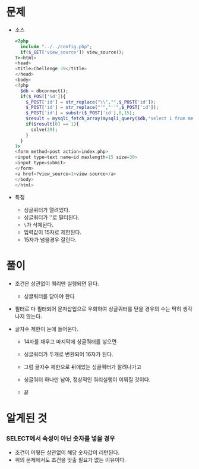 # 문제

- 소스

  ```php
  <?php
    include "../../config.php";
    if($_GET['view_source']) view_source();
  ?><html>
  <head>
  <title>Chellenge 39</title>
  </head>
  <body>
  <?php
    $db = dbconnect();
    if($_POST['id']){
      $_POST['id'] = str_replace("\\","",$_POST['id']);
      $_POST['id'] = str_replace("'","''",$_POST['id']);
      $_POST['id'] = substr($_POST['id'],0,15);
      $result = mysqli_fetch_array(mysqli_query($db,"select 1 from member where length(id)<14 and id='{$_POST['id']}"));
      if($result[0] == 1){
        solve(39);
      }
    }
  ?>
  <form method=post action=index.php>
  <input type=text name=id maxlength=15 size=30>
  <input type=submit>
  </form>
  <a href=?view_source=1>view-source</a>
  </body>
  </html>
  
  ```

- 특징

  - 싱글쿼터가 열려있다.
  - 싱글쿼터가 ''로 필터된다.
  - `\`가 삭제된다.
  - 입력값이 15자로 제한된다.
  - 15자가 넘을경우 잘린다.

# 풀이

- 조건은 상관없이 쿼리만 실행되면 된다.

  - 싱글쿼터를 닫아야 한다
  
- 필터로 다 필터되어 문자삽입으로 우회하여 싱글쿼터를 닫을 경우의 수는 딱히 생각나지 않는다.

- 글자수 제한이 눈에 들어온다.

  - 14자를 채우고 마지막에 싱글쿼터를 넣으면

  - 싱글쿼터가 두개로 변환되어 16자가 된다.

  - 그럼 글자수 제한으로 뒤에있는 싱글쿼터가 잘려나가고

  - 싱글쿼터 하나만 남아, 정상적인 쿼리실행이 이뤄질 것이다.

  - 끝

    

# 알게된 것

### SELECT에서 속성이 아닌 숫자를 넣을 경우

- 조건이 어떻든 상관없이 해당 숫자값이 리턴된다.
- 위의 문제에서도 조건을 맞출 필요가 없는 이유이다.